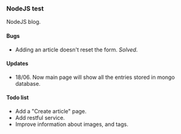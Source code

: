 ### NodeJS test

NodeJS blog.

#### Bugs

* Adding an article doesn't reset the form. _*Solved*_.

#### Updates

* 18/06. Now main page will show all the entries stored in mongo database.

#### Todo list

* Add a "Create article" page.
* Add restful service.
* Improve information about images, and tags.
